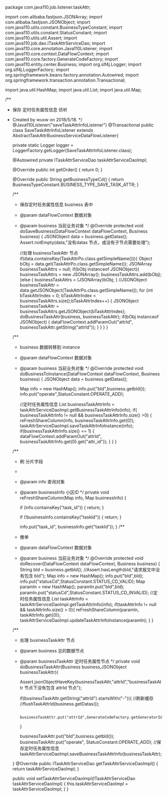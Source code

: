package com.java110.job.listener.taskAttr;

import com.alibaba.fastjson.JSONArray;
import com.alibaba.fastjson.JSONObject;
import com.java110.utils.constant.BusinessTypeConstant;
import com.java110.utils.constant.StatusConstant;
import com.java110.utils.util.Assert;
import com.java110.job.dao.ITaskAttrServiceDao;
import com.java110.core.annotation.Java110Listener;
import com.java110.core.context.DataFlowContext;
import com.java110.core.factory.GenerateCodeFactory;
import com.java110.entity.center.Business;
import org.slf4j.Logger;
import org.slf4j.LoggerFactory;
import org.springframework.beans.factory.annotation.Autowired;
import org.springframework.transaction.annotation.Transactional;

import java.util.HashMap;
import java.util.List;
import java.util.Map;

/**
 * 保存 定时任务属性信息 侦听
 * Created by wuxw on 2018/5/18.
 */
@Java110Listener("saveTaskAttrInfoListener")
@Transactional
public class SaveTaskAttrInfoListener extends AbstractTaskAttrBusinessServiceDataFlowListener{

    private static Logger logger = LoggerFactory.getLogger(SaveTaskAttrInfoListener.class);

    @Autowired
    private ITaskAttrServiceDao taskAttrServiceDaoImpl;

    @Override
    public int getOrder() {
        return 0;
    }

    @Override
    public String getBusinessTypeCd() {
        return BusinessTypeConstant.BUSINESS_TYPE_SAVE_TASK_ATTR;
    }

    /**
     * 保存定时任务属性信息 business 表中
     * @param dataFlowContext 数据对象
     * @param business 当前业务对象
     */
    @Override
    protected void doSaveBusiness(DataFlowContext dataFlowContext, Business business) {
        JSONObject data = business.getDatas();
        Assert.notEmpty(data,"没有datas 节点，或没有子节点需要处理");

        //处理 businessTaskAttr 节点
        if(data.containsKey(TaskAttrPo.class.getSimpleName())){
            Object bObj = data.get(TaskAttrPo.class.getSimpleName());
            JSONArray businessTaskAttrs = null;
            if(bObj instanceof JSONObject){
                businessTaskAttrs = new JSONArray();
                businessTaskAttrs.add(bObj);
            }else {
                businessTaskAttrs = (JSONArray)bObj;
            }
            //JSONObject businessTaskAttr = data.getJSONObject(TaskAttrPo.class.getSimpleName());
            for (int bTaskAttrIndex = 0; bTaskAttrIndex < businessTaskAttrs.size();bTaskAttrIndex++) {
                JSONObject businessTaskAttr = businessTaskAttrs.getJSONObject(bTaskAttrIndex);
                doBusinessTaskAttr(business, businessTaskAttr);
                if(bObj instanceof JSONObject) {
                    dataFlowContext.addParamOut("attrId", businessTaskAttr.getString("attrId"));
                }
            }
        }
    }

    /**
     * business 数据转移到 instance
     * @param dataFlowContext 数据对象
     * @param business 当前业务对象
     */
    @Override
    protected void doBusinessToInstance(DataFlowContext dataFlowContext, Business business) {
        JSONObject data = business.getDatas();

        Map info = new HashMap();
        info.put("bId",business.getbId());
        info.put("operate",StatusConstant.OPERATE_ADD);

        //定时任务属性信息
        List<Map> businessTaskAttrInfo = taskAttrServiceDaoImpl.getBusinessTaskAttrInfo(info);
        if( businessTaskAttrInfo != null && businessTaskAttrInfo.size() >0) {
            reFreshShareColumn(info, businessTaskAttrInfo.get(0));
            taskAttrServiceDaoImpl.saveTaskAttrInfoInstance(info);
            if(businessTaskAttrInfo.size() == 1) {
                dataFlowContext.addParamOut("attrId", businessTaskAttrInfo.get(0).get("attr_id"));
            }
        }
    }


    /**
     * 刷 分片字段
     *
     * @param info         查询对象
     * @param businessInfo 小区ID
     */
    private void reFreshShareColumn(Map info, Map businessInfo) {

        if (info.containsKey("task_id")) {
            return;
        }

        if (!businessInfo.containsKey("taskId")) {
            return;
        }

        info.put("task_id", businessInfo.get("taskId"));
    }
    /**
     * 撤单
     * @param dataFlowContext 数据对象
     * @param business 当前业务对象
     */
    @Override
    protected void doRecover(DataFlowContext dataFlowContext, Business business) {
        String bId = business.getbId();
        //Assert.hasLength(bId,"请求报文中没有包含 bId");
        Map info = new HashMap();
        info.put("bId",bId);
        info.put("statusCd",StatusConstant.STATUS_CD_VALID);
        Map paramIn = new HashMap();
        paramIn.put("bId",bId);
        paramIn.put("statusCd",StatusConstant.STATUS_CD_INVALID);
        //定时任务属性信息
        List<Map> taskAttrInfo = taskAttrServiceDaoImpl.getTaskAttrInfo(info);
        if(taskAttrInfo != null && taskAttrInfo.size() > 0){
            reFreshShareColumn(paramIn, taskAttrInfo.get(0));
            taskAttrServiceDaoImpl.updateTaskAttrInfoInstance(paramIn);
        }
    }



    /**
     * 处理 businessTaskAttr 节点
     * @param business 总的数据节点
     * @param businessTaskAttr 定时任务属性节点
     */
    private void doBusinessTaskAttr(Business business,JSONObject businessTaskAttr){

        Assert.jsonObjectHaveKey(businessTaskAttr,"attrId","businessTaskAttr 节点下没有包含 attrId 节点");

        if(businessTaskAttr.getString("attrId").startsWith("-")){
            //刷新缓存
            //flushTaskAttrId(business.getDatas());

            businessTaskAttr.put("attrId",GenerateCodeFactory.getGeneratorId(GenerateCodeFactory.CODE_PREFIX_attrId));

        }

        businessTaskAttr.put("bId",business.getbId());
        businessTaskAttr.put("operate", StatusConstant.OPERATE_ADD);
        //保存定时任务属性信息
        taskAttrServiceDaoImpl.saveBusinessTaskAttrInfo(businessTaskAttr);

    }
    @Override
    public ITaskAttrServiceDao getTaskAttrServiceDaoImpl() {
        return taskAttrServiceDaoImpl;
    }

    public void setTaskAttrServiceDaoImpl(ITaskAttrServiceDao taskAttrServiceDaoImpl) {
        this.taskAttrServiceDaoImpl = taskAttrServiceDaoImpl;
    }
}
